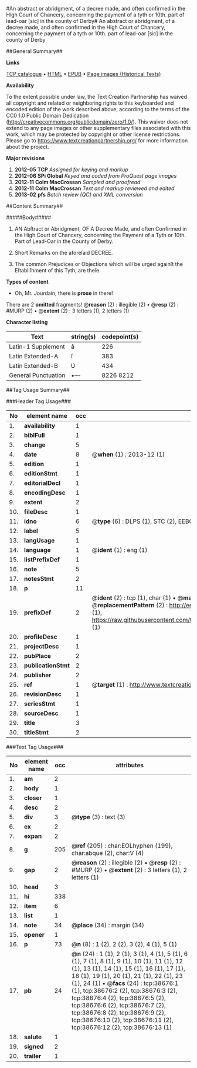 #An abstract or abridgment, of a decree made, and often confirmed in the High Court of Chancery, concerning the payment of a tyth or 10th. part of lead-oar [sic] in the county of Derby#
An abstract or abridgment, of a decree made, and often confirmed in the High Court of Chancery, concerning the payment of a tyth or 10th. part of lead-oar [sic] in the county of Derby

##General Summary##

**Links**

[TCP catalogue](http://www.ota.ox.ac.uk/tcp/)  • 
[HTML](http://tei.it.ox.ac.uk/tcp/Texts-HTML/free/A24/A24054.html)  • 
[EPUB](http://tei.it.ox.ac.uk/tcp/Texts-EPUB/free/A24/A24054.epub) • 
[Page images (Historical Texts)](https://historicaltexts.jisc.ac.uk/eebo-99834178e)

**Availability**

To the extent possible under law, the Text Creation Partnership has waived all copyright and related or neighboring rights to this keyboarded and encoded edition of the work described above, according to the terms of the CC0 1.0 Public Domain Dedication (http://creativecommons.org/publicdomain/zero/1.0/). This waiver does not extend to any page images or other supplementary files associated with this work, which may be protected by copyright or other license restrictions. Please go to https://www.textcreationpartnership.org/ for more information about the project.

**Major revisions**

1. __2012-05__ __TCP__ *Assigned for keying and markup*
1. __2012-06__ __SPi Global__ *Keyed and coded from ProQuest page images*
1. __2012-11__ __Colm MacCrossan__ *Sampled and proofread*
1. __2012-11__ __Colm MacCrossan__ *Text and markup reviewed and edited*
1. __2013-02__ __pfs__ *Batch review (QC) and XML conversion*

##Content Summary##

#####Body#####

1. AN Abſtract or Abridgment, OF A Decree Made, and often Confirmed in the High Court of Chancery, concerning the Payment of a Tyth or 10th. Part of Lead-Oar in the County of Derby.

1. Short Remarks on the aforeſaid DECREE.

1. The common Prejudices or Objections which will be urged againſt the Eſtabliſhment of this Tyth, are theſe.

**Types of content**

  * Oh, Mr. Jourdain, there is **prose** in there!

There are 2 **omitted** fragments! 
 @__reason__ (2) : illegible (2)  •  @__resp__ (2) : #MURP (2)  •  @__extent__ (2) : 3 letters (1), 2 letters (1)

**Character listing**


|Text|string(s)|codepoint(s)|
|---|---|---|
|Latin-1 Supplement|â|226|
|Latin Extended-A|ſ|383|
|Latin Extended-B|Ʋ|434|
|General Punctuation|•—|8226 8212|

##Tag Usage Summary##

###Header Tag Usage###

|No|element name|occ|attributes|
|---|---|---|---|
|1.|__availability__|1||
|2.|__biblFull__|1||
|3.|__change__|5||
|4.|__date__|8| @__when__ (1) : 2013-12 (1)|
|5.|__edition__|1||
|6.|__editionStmt__|1||
|7.|__editorialDecl__|1||
|8.|__encodingDesc__|1||
|9.|__extent__|2||
|10.|__fileDesc__|1||
|11.|__idno__|6| @__type__ (6) : DLPS (1), STC (2), EEBO-CITATION (1), PROQUEST (1), VID (1)|
|12.|__label__|5||
|13.|__langUsage__|1||
|14.|__language__|1| @__ident__ (1) : eng (1)|
|15.|__listPrefixDef__|1||
|16.|__note__|5||
|17.|__notesStmt__|2||
|18.|__p__|11||
|19.|__prefixDef__|2| @__ident__ (2) : tcp (1), char (1)  •  @__matchPattern__ (2) : ([0-9\-]+):([0-9IVX]+) (1), (.+) (1)  •  @__replacementPattern__ (2) : http://eebo.chadwyck.com/downloadtiff?vid=$1&page=$2 (1), https://raw.githubusercontent.com/textcreationpartnership/Texts/master/tcpchars.xml#$1 (1)|
|20.|__profileDesc__|1||
|21.|__projectDesc__|1||
|22.|__pubPlace__|2||
|23.|__publicationStmt__|2||
|24.|__publisher__|2||
|25.|__ref__|1| @__target__ (1) : http://www.textcreationpartnership.org/docs/. (1)|
|26.|__revisionDesc__|1||
|27.|__seriesStmt__|1||
|28.|__sourceDesc__|1||
|29.|__title__|3||
|30.|__titleStmt__|2||


###Text Tag Usage###

|No|element name|occ|attributes|
|---|---|---|---|
|1.|__am__|2||
|2.|__body__|1||
|3.|__closer__|1||
|4.|__desc__|2||
|5.|__div__|3| @__type__ (3) : text (3)|
|6.|__ex__|2||
|7.|__expan__|2||
|8.|__g__|205| @__ref__ (205) : char:EOLhyphen (199), char:abque (2), char:V (4)|
|9.|__gap__|2| @__reason__ (2) : illegible (2)  •  @__resp__ (2) : #MURP (2)  •  @__extent__ (2) : 3 letters (1), 2 letters (1)|
|10.|__head__|3||
|11.|__hi__|338||
|12.|__item__|6||
|13.|__list__|1||
|14.|__note__|34| @__place__ (34) : margin (34)|
|15.|__opener__|1||
|16.|__p__|73| @__n__ (8) : 1 (2), 2 (2), 3 (2), 4 (1), 5 (1)|
|17.|__pb__|24| @__n__ (24) : 1 (1), 2 (1), 3 (1), 4 (1), 5 (1), 6 (1), 7 (1), 8 (1), 9 (1), 10 (1), 11 (1), 12 (1), 13 (1), 14 (1), 15 (1), 16 (1), 17 (1), 18 (1), 19 (1), 20 (1), 21 (1), 22 (1), 23 (1), 24 (1)  •  @__facs__ (24) : tcp:38676:1 (1), tcp:38676:2 (2), tcp:38676:3 (2), tcp:38676:4 (2), tcp:38676:5 (2), tcp:38676:6 (2), tcp:38676:7 (2), tcp:38676:8 (2), tcp:38676:9 (2), tcp:38676:10 (2), tcp:38676:11 (2), tcp:38676:12 (2), tcp:38676:13 (1)|
|18.|__salute__|1||
|19.|__signed__|2||
|20.|__trailer__|1||
